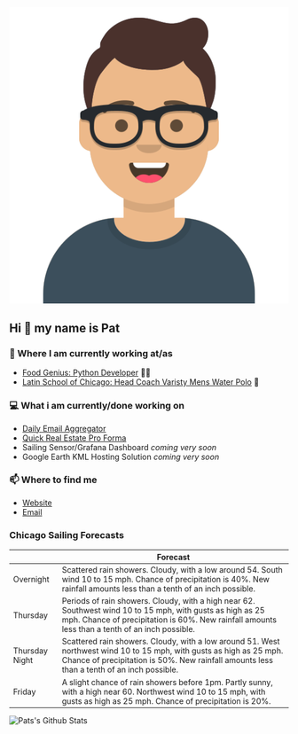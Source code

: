 [![Social banner for p-j-falconer](https://raw.githubusercontent.com/P-J-FALCONER/P-J-FALCONER/master/assets/avataaars.svg)](https://patfalconer.com/)
## Hi :wave: my name is Pat

### 💼 Where I am currently working at/as
- [Food Genius: Python Developer](https://getfoodgenius.com/) 🍔🐍
- [Latin School of Chicago: Head Coach Varisty Mens Water Polo](https://www.latinschool.org/) 🤽


### 💻 What i am currently/done working on
 - [Daily Email Aggregator](https://github.com/P-J-FALCONER/dott_daily_mail)
 - [Quick Real Estate Pro Forma](https://github.com/P-J-FALCONER/henry)
 - Sailing Sensor/Grafana Dashboard *coming very soon*
 - Google Earth KML Hosting Solution *coming very soon*

### 📫 Where to find me
 - [Website](https://patfalconer.com/)
 - [Email](mailto:patrick.j.falconer@gmail.com)


### Chicago Sailing Forecasts
|   | Forecast  |
|---|---|
| Overnight | Scattered rain showers. Cloudy, with a low around 54. South wind 10 to 15 mph. Chance of precipitation is 40%. New rainfall amounts less than a tenth of an inch possible. |
| Thursday | Periods of rain showers. Cloudy, with a high near 62. Southwest wind 10 to 15 mph, with gusts as high as 25 mph. Chance of precipitation is 60%. New rainfall amounts less than a tenth of an inch possible. |
| Thursday Night | Scattered rain showers. Cloudy, with a low around 51. West northwest wind 10 to 15 mph, with gusts as high as 25 mph. Chance of precipitation is 50%. New rainfall amounts less than a tenth of an inch possible. |
| Friday | A slight chance of rain showers before 1pm. Partly sunny, with a high near 60. Northwest wind 10 to 15 mph, with gusts as high as 25 mph. Chance of precipitation is 20%. |

![Pats's Github Stats](https://github-readme-stats.vercel.app/api?username=p-j-falconer&show_icons=true&theme=radical)
